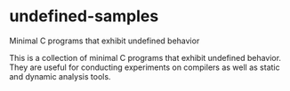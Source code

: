 # undefined-samples
Minimal C programs that exhibit undefined behavior

This is a collection of minimal C programs that exhibit undefined behavior. They are useful for conducting experiments on compilers as well as static and dynamic analysis tools.
